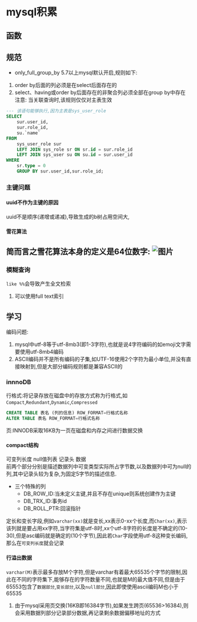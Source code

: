 # mysql积累
## 函数
## 规范
- only_full_group_by
5.7以上mysql默认开启,规则如下:
1. order by后面的列必须是在select后面存在的
2. select、having或order by后面存在的非聚合列必须全部在group by中存在
注意:
当关联查询时,该规则仅仅对主表生效
```sql
--- 该语句能够执行,因为主表是sys_user_role
SELECT
	sur.user_id,
	sur.role_id,
	su.`name`
FROM
	sys_user_role sur
	LEFT JOIN sys_role sr ON sr.id = sur.role_id
	LEFT JOIN sys_user su ON su.id = sur.user_id 
WHERE
	sr.type = 0 
	GROUP BY sur.user_id,sur.role_id;
```	
### 主键问题
#### uuid不作为主键的原因
uuid不是顺序(递增或递减),导致生成的b树占用空间大,
#### 雪花算法
简而言之雪花算法本身的定义是64位数字:
![图片](https://img2020.cnblogs.com/blog/813155/202005/813155-20200511162334239-459232117.png)
---
### 模糊查询
`like %%`会导致产生全文检索
1. 可以使用full text索引

## 学习
编码问题:
1. mysql中utf-8等于utf-8mb3(即1-3字符),也就是说4字符编码的如emoji文字需要使用utf-8mb4编码
2. ASCII编码并不是所有编码的子集,如UTF-16使用2个字符为最小单位,并没有直接映射到,但是大部分编码规则都是兼容ASCII的
### innnoDB
行格式:将记录存放在磁盘中的存放方式称为行格式,如`Compact`,`Redundant`,`Dynamic`,`Compressed`
```sql
CREATE TABLE 表名 (列的信息) ROW_FORMAT=行格式名称
ALTER TABLE 表名 ROW_FORMAT=行格式名称
```
页:INNODB采取16KB为一页在磁盘和内存之间进行数据交换
#### compact结构
可变列长度  null值列表 记录头  数据  
前两个部分分别是描述数据列中可变类型实际所占字节数,以及数据列中可为null的列,其中记录头较为复杂,为固定5字节的描述信息.  

- 三个特殊的列
	- DB_ROW_ID:当未定义主键,并且不存在unique则系统创建作为主键
	- DB_TRX_ID:事务id
	- DB_ROLL_PTR:回滚指针

定长和变长字段,例如`varchar(xx)`就是变长,xx表示0-xx个长度,而`Char(xx)`,表示该列就是要占用xx字符,当字符集是utf-8时,xx个utf-8字符的长度是不确定的(10-30),但是asc编码就是确定的(10个字节),因此若`Char`字段使用utf-8这种变长编码,那么在`可变列长度`就会记录
#### 行溢出数据
`varchar(M)`表示最多存放M个字符,但是varchar有着最大65535个字节的限制,因此在不同的字符集下,能够存在的字符数量不同,也就是M的最大值不同,但是由于65553包含了`数据部分`,`变长部分`,以及`null部分`,因此即使使用ascii编码M也小于65535
1. 由于mysql采用页交换(16KB即16384字节),如果发生跨页(65536>16384),则会采用数据列部分记录部分数据,再记录剩余数据偏移地址的方式
